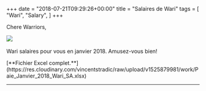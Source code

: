 +++
date = "2018-07-21T09:29:26+00:00"
title = "Salaires de Wari"
tags = [
    "Wari",
    "Salary",
]
+++

Chere Warriors,
<div class="container" style="width:auto">
  <a target="blank" href="https://res.cloudinary.com/vincentstradic/image/upload/v1525880277/work/Salaries.jpg">
    <img src="https://res.cloudinary.com/vincentstradic/image/upload/v1525880277/work/Salaries.jpg" style="max-width:100%">
  </a>
</div>
<br>
Wari salaires pour vous en janvier 2018. Amusez-vous bien!
</p>
[**Fichier Excel complet.**](https://res.cloudinary.com/vincentstradic/raw/upload/v1525879981/work/Paie_Janvier_2018_Wari_SA.xlsx)
<!--more-->

<hr>

